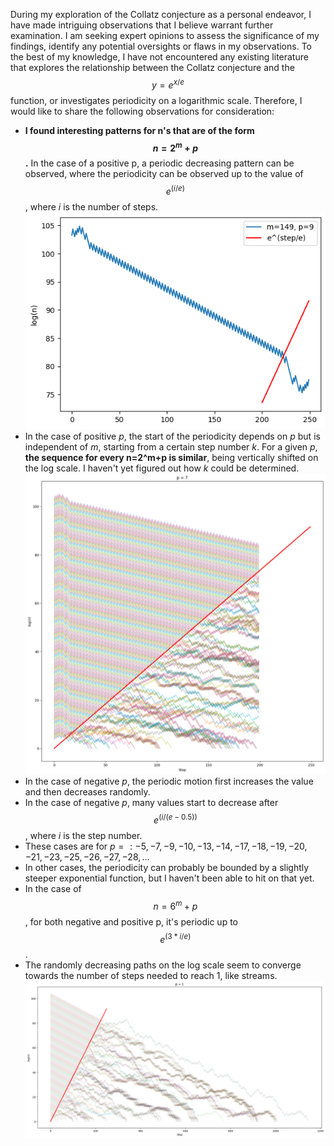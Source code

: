 During my exploration of the Collatz conjecture as a personal endeavor, I have made intriguing observations that I believe warrant further examination. I am seeking expert opinions to assess the significance of my findings, identify any potential oversights or flaws in my observations. To the best of my knowledge, I have not encountered any existing literature that explores the relationship between the Collatz conjecture and the $$y=e^{x/e}$$ function, or investigates periodicity on a logarithmic scale. Therefore, I would like to share the following observations for consideration:

- **I found interesting patterns for n's that are of the form $$n=2^m+p$$.** In the case of a positive p, a periodic decreasing pattern can be observed, where the periodicity can be observed up to the value of $$e ^ (i/e)$$, where $i$ is the number of steps.
![Alt Text](images/e^(step:e).png)
- In the case of positive $p$, the start of the periodicity depends on $p$ but is independent of $m$, starting from a certain step number $k$. For a given $p$, **the sequence for every n=2^m+p is similar**, being vertically shifted on the log scale. I haven't yet figured out how $k$ could be determined.
![Alt Text](images/start_of_sequence.png)
- In the case of negative $p$, the periodic motion first increases the value and then decreases randomly.
- In the case of negative $p$, many values start to decrease after $$e^{(i/(e-0.5))}$$, where $i$ is the step number.
- These cases are for $p=: -5, -7, -9, -10, -13, -14, -17, -18, -19, -20, -21, -23, -25, -26, -27, -28, …$
- In other cases, the periodicity can probably be bounded by a slightly steeper exponential function, but I haven't been able to hit on that yet.
- In the case of $$n=6^m+p$$, for both negative and positive p, it's periodic up to $$e^{(3*i/e)}$$.
- The randomly decreasing paths on the log scale seem to converge towards the number of steps needed to reach 1, like streams.
![Alt Text](images/p=1.png)
